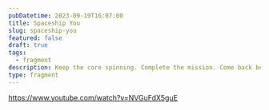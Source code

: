 ```yaml
---
pubDatetime: 2023-09-19T16:07:00
title: Spaceship You
slug: spaceship-you
featured: false
draft: true
tags:
  - fragment
description: Keep the core spinning. Complete the mission. Come back better than before. See you on Earth, Captain.
type: fragment
---
```


https://www.youtube.com/watch?v=NVGuFdX5guE
